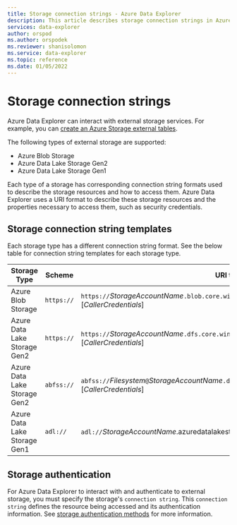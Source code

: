 ```yaml
---
title: Storage connection strings - Azure Data Explorer
description: This article describes storage connection strings in Azure Data Explorer.
services: data-explorer
author: orspod
ms.author: orspodek
ms.reviewer: shanisolomon
ms.service: data-explorer
ms.topic: reference
ms.date: 01/05/2022
---
```

# Storage connection strings

Azure Data Explorer can interact with external storage services. For example, you can [create an Azure Storage external tables](../../management/external-tables-azurestorage-azuredatalake.md).

The following types of external storage are supported:

* Azure Blob Storage
* Azure Data Lake Storage Gen2
* Azure Data Lake Storage Gen1

Each type of a storage has corresponding connection string formats used to describe the storage resources and how to access them.
Azure Data Explorer uses a URI format to describe these storage resources and the properties necessary to access them, such as security credentials.

## Storage connection string templates

Each storage type has a different connection string format. See the below table for connection string templates for each storage type.

|Storage Type                  |Scheme    |URI template                          |
|------------------------------|----------|--------------------------------------|
|Azure Blob Storage            |`https://`|`https://`*StorageAccountName*`.blob.core.windows.net/`*Container*[`/`*BlobName*][*CallerCredentials*]|
|Azure Data Lake Storage Gen2  |`https://`|`https://`*StorageAccountName*`.dfs.core.windows.net/`*Filesystem*[`/`*PathToDirectoryOrFile*][*CallerCredentials*]|
|Azure Data Lake Storage Gen2  |`abfss://`|`abfss://`*Filesystem*`@`*StorageAccountName*`.dfs.core.windows.net/`[*PathToDirectoryOrFile*][*CallerCredentials*]|
|Azure Data Lake Storage Gen1  |`adl://`  |`adl://`*StorageAccountName*.azuredatalakestore.net/*PathToDirectoryOrFile*[*CallerCredentials*]|

## Storage authentication

For Azure Data Explorer to interact with and authenticate to external storage, you must specify the storage's `connection string`. This `connection string` defines the resource being accessed and its authentication information. See [storage authentication methods](/storage-authentication-methods.md) for more information.